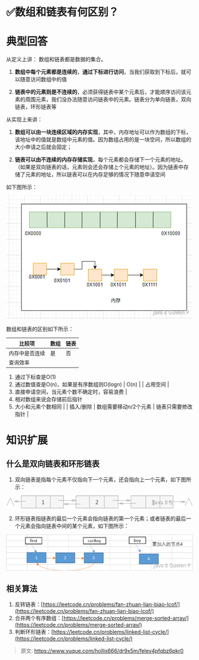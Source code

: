 # ✅数组和链表有何区别？


# 典型回答
从定义上讲：
数组和链表都是数据的集合。

1. **数组中每个元素都是连续的**，**通过下标进行访问**，当我们获取到下标后，就可以随意访问数组中的值

2. **链表中的元素则是不连续的**，必须获得链表中某个元素后，才能顺序访问该元素的周围元素，我们没办法随意访问链表中的元素。链表分为单向链表，双向链表，环形链表等

从实现上来讲：

1. **数组可以由一块连续区域的内存实现**，其中，内存地址可以作为数组的下标，该地址中的值就是数组中元素的值。因为数组占用的是一块空间，所以数组的大小申请之后就会固定；

2. **链表可以由不连续的内存存储实现**，每个元素都会存储下一个元素的地址。（如果是双向链表的话，元素则会还会存储上个元素的地址）。因为链表中存储了元素的地址，所以链表可以在内存足够的情况下随意申请空间

如下图所示：

![image.png](./img/cairHFWFHaqG5zm2/1676649140452-bc03a9a1-b355-4513-be6a-a8b23cb28bc0-776460.png)

数组和链表的区别如下所示：

| 比较项 | 数组 | 链表 |
| --- | --- | --- |
| 内存中是否连续 | 是 | 否 |
| 查询效率 | 
1. 通过下标查是O(1)
2. 通过数值查是O(n)，如果是有序数组则O(logn)
 | O(n) |
| 占用空间 | 
1. 直接申请空间，当元素个数不确定时，容易浪费
 | 
1. 相对数组来说会存储前后指针
2. 大小和元素个数相同
 |
| 插入/删除 | 数组需要移动n/2个元素 | 链表只需要修改指针 |


# 知识扩展

## 什么是双向链表和环形链表

1. 双向链表是指每个元素不仅指向下一个元素，还会指向上一个元素，如下图所示：

![1676650457044-91b000e7-9208-4329-96d7-64e044062db0.png](./img/cairHFWFHaqG5zm2/1676650457044-91b000e7-9208-4329-96d7-64e044062db0-324671.png)

2. 环形链表指链表的最后一个元素会指向链表的第一个元素；或者链表的最后一个元素会指向链表中间的某个元素，如下图所示：

![image.png](./img/cairHFWFHaqG5zm2/1676650610006-0fe053f0-bc0f-4e5c-819c-219081f6ed0d-429119.png)

## 相关算法

1. 反转链表：[https://leetcode.cn/problems/fan-zhuan-lian-biao-lcof/](https://leetcode.cn/problems/fan-zhuan-lian-biao-lcof/)
2. 合并两个有序数组：[https://leetcode.cn/problems/merge-sorted-array/](https://leetcode.cn/problems/merge-sorted-array/)
3. 判断环形链表：[https://leetcode.cn/problems/linked-list-cycle/](https://leetcode.cn/problems/linked-list-cycle/)


> 原文: <https://www.yuque.com/hollis666/dr9x5m/feley4pfqbz6pkr0>